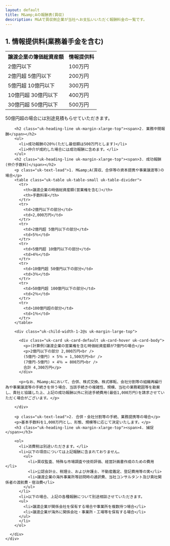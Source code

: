 ```yaml
---
layout: default
title: M&amp;Aの報酬表(買収)
description: M&Aで買収側企業が当社へお支払いいただく報酬料金の一覧です。
---
```

<div class="uk-section">
  <div class="uk-container">
    <div uk-grid>
      <div class="uk-width-auto">
        <h2 class="uk-heading-line"><span>1. 情報提供料(業務着手金を含む)</span></h2>
        <table class="uk-table uk-table-small uk-table-divider">
          <tr>
            <th>譲渡企業の簿価総資産額</th>
            <th>情報提供料</th>
          </tr>
          <tr>
            <td>2億円以下</td>
            <td>100万円</td>
          </tr>
          <tr>
            <td>2億円超 5億円以下</td>
            <td>200万円</td>
          </tr>
          <tr>
            <td>5億円超 10億円以下</td>
            <td>300万円</td>
          </tr>
          <tr>
            <td>10億円超 30億円以下</td>
            <td>400万円</td>
          </tr>
          <tr>
            <td>30億円超 50億円以下</td>
            <td>500万円</td>
          </tr>
        </table>
        <p class="uk-text-muted uk-text-small"><span uk-icon="icon: file-edit"></span> 50億円超の場合には別途見積もらせていただきます。</p>

        <h2 class="uk-heading-line uk-margin-xlarge-top"><span>2. 業務中間報酬</span></h2>
        <ul>
          <li>成功報酬の20％(ただし最低額は500万円とします)</li>
          <li>仲介が成約した場合には成功報酬に含めます。</li>
        </ul>
        <h2 class="uk-heading-line uk-margin-xlarge-top"><span>3. 成功報酬(仲介手数料)</span></h2>
        <p class="uk-text-lead">1. M&amp;A(買収、合併等の資本提携や事業譲渡等)の場合</p>
        <table class="uk-table uk-table-small uk-table-divider">
          <tr>
            <th>譲渡企業の時価総資産額(営業権を含む)</th>
            <th>手数料率</th>
          </tr>
          <tr>
            <td>2億円以下の部分</td>
            <td>2,000万円</td>
          </tr>
          <tr>
            <td>2億円超 5億円以下の部分</td>
            <td>5％</td>
          </tr>
          <tr>
            <td>5億円超 10億円以下の部分</td>
            <td>4％</td>
          </tr>
          <tr>
            <td>10億円超 50億円以下の部分</td>
            <td>3％</td>
          </tr>
          <tr>
            <td>50億円超 100億円以下の部分</td>
            <td>2％</td>
          </tr>
          <tr>
            <td>100億円超の部分</td>
            <td>1％</td>
          </tr>
        </table>

        <div class="uk-child-width-1-2@s uk-margin-large-top">

          <div class="uk-card uk-card-default uk-card-hover uk-card-body">
            <p>(計算例)譲渡企業の営業権を含む時価総資産額が7億円の場合</p>
            <p>2億円以下の部分 2,000万円<br />
            (5億円-2億円) × 5％ = 1,500万円<br />
            (7億円-5億円) × 4％ = 800万円<br />
            合計 4,300万円</p>
          </div>

          <p>なお、M&amp;Aにおいて、合併、株式交換、株式移転、会社分割等の組織再編行為や事業譲渡等の手続きを伴う場合、当該手続きの複雑性、規模、当社の業務範囲等を勘案し、貴社と協議した上、上記の成功報酬以外に別途手続費用(最低1,000万円)を請求させていただく場合がございます。</p>

        </div>

        <p class="uk-text-lead">2. 合併・会社分割等の手続、業務提携等の場合</p>
        <p>基本手数料を1,000万円とし、形態、規模等に応じて決定いたします。</p>
        <h3 class="uk-heading-line uk-margin-xlarge-top"><span>4. 捕捉</span></h3>

        <ol>
          <li>消費税は別途いただきます。</li>
          <li>以下の項目については上記報酬に含まれておりません。
            <ul>
              <li>買収監査、特殊な市場調査や技術評価、経営計画書作成のための費用</li>
              <li>公認会計士、税理士、および弁護士、不動産鑑定、登記費用等の実</li>
              <li>譲渡企業の海外事業所等訪問時の通訳費、当社コンサルタント及び貴社関係者の渡航費・宿泊費</li>
            </ul>
          </li>
          <li>以下の場合、上記の各種報酬について別途相談させていただきます。
          <ul>
            <li>譲渡企業が関係会社を保有する場合や事業所を複数持つ場合</li>
            <li>譲渡企業が海外に関係会社・事業所・工場等を保有する場合</li>
          </ul>
          </li>
        </ol>

      </div>
    </div>
  </div>
</div>
